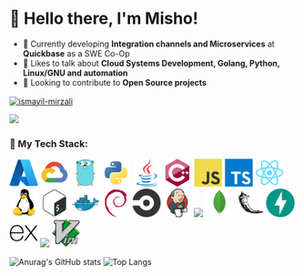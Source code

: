 <h1 aling="center">👻 Hello there, I'm Misho!</h1>


- 💾 Currently developing **Integration channels and Microservices** at **Quickbase** as a SWE Co-Op
- 🥸 Likes to talk about **Cloud Systems Development, Golang, Python, Linux/GNU and automation**
- 🤝 Looking to contribute to **Open Source projects**

<p align="left">
<a href="https://linkedin.com/in/mbozhilov" target="blank"><img align="center" src="https://raw.githubusercontent.com/rahuldkjain/github-profile-readme-generator/master/src/images/icons/Social/linked-in-alt.svg" alt="ismayil-mirzali" height="30" width="40" /></a>
</p>


![](https://komarev.com/ghpvc/?username=asynchroza)

<h3 align="left">🔩 My Tech Stack:</h3>
<p align="left">
<img src="https://github.com/devicons/devicon/blob/master/icons/azure/azure-original.svg" height="50px"/>
<img src="https://github.com/devicons/devicon/blob/master/icons/googlecloud/googlecloud-original.svg" height="50px"/>
<img src="https://github.com/devicons/devicon/blob/master/icons/go/go-original.svg" height="50px"/>
<img src="https://github.com/devicons/devicon/blob/master/icons/python/python-original.svg" height="50px"/>
<img src="https://github.com/devicons/devicon/blob/master/icons/java/java-original.svg" height="50px"/>
<img src="https://github.com/devicons/devicon/blob/master/icons/cplusplus/cplusplus-original.svg" height="50px"/>
<img src="https://github.com/devicons/devicon/blob/master/icons/javascript/javascript-original.svg" height="50px"/>
<img src="https://github.com/devicons/devicon/blob/master/icons/typescript/typescript-original.svg" height="50px"/>
<img src="https://github.com/devicons/devicon/blob/master/icons/react/react-original.svg" height="50px"/>
<img src="https://github.com/devicons/devicon/blob/master/icons/linux/linux-original.svg" height="50px"/>
<img src="https://github.com/devicons/devicon/blob/master/icons/bash/bash-original.svg" height="50px"/>
<img src="https://github.com/devicons/devicon/blob/master/icons/docker/docker-original.svg" height="50px"/>
<img src="https://github.com/devicons/devicon/blob/master/icons/debian/debian-original.svg" height="50px"/>
<img src="https://github.com/devicons/devicon/blob/master/icons/circleci/circleci-plain.svg" height="50px"/>
<img src="https://github.com/devicons/devicon/blob/master/icons/jenkins/jenkins-original.svg" height="50px"/>
<img src="https://upload.wikimedia.org/wikipedia/commons/8/8e/TeamCity_Icon.png" height="50px"/>
<img src="https://github.com/devicons/devicon/blob/master/icons/mongodb/mongodb-original.svg" height="50px"/>
<img src="https://github.com/devicons/devicon/blob/master/icons/flask/flask-original.svg" height="50px"/>
<img src="https://github.com/devicons/devicon/blob/master/icons/fastapi/fastapi-original.svg" height="50px"/>
<img src="https://github.com/devicons/devicon/blob/master/icons/express/express-original.svg" height="50px"/>
<img src="https://upload.wikimedia.org/wikipedia/commons/thumb/7/7e/Apache_Feather_Logo.svg/800px-Apache_Feather_Logo.svg.png" height="50px"/>
<img src="https://github.com/devicons/devicon/blob/master/icons/vim/vim-original.svg" height="50px"/>
</p>

![Anurag's GitHub stats](https://github-readme-stats.vercel.app/api?username=asynchroza&count_private=true&theme=radical)
![Top Langs](https://github-readme-stats.vercel.app/api/top-langs/?username=asynchroza&theme=radical&layout=compact&hide=css,html)



